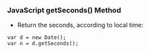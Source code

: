 ### JavaScript getSeconds() Method

- Return the seconds, according to local time:

```
var d = new Date();
var n = d.getSeconds();

```
